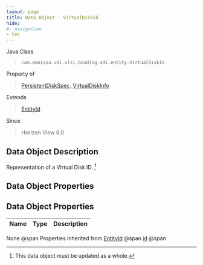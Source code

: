 ```yaml
---
layout: page
title: Data Object - VirtualDiskId
hide:
#- navigation
- toc
---
```








Java Class
> `com.omnissa.vdi.vlsi.binding.vdi.entity.VirtualDiskId`

Property of
> [PersistentDiskSpec](vdi.resources.PersistentDisk.PersistentDiskSpec.md#field_detail), [VirtualDiskInfo](vdi.utils.virtualcenter.VirtualDisk.VirtualDiskInfo.md#field_detail)

Extends
> [EntityId](vdi.EntityId.md)

Since
> Horizon View 6.0


## Data Object Description

Representation of a Virtual Disk ID.
 [^167]



## Data Object Properties

## Data Object Properties

 Name | Type | Description
:---|:---:|:---
None @span
Properties inherited from [EntityId](vdi.EntityId.md) @span
[id](vdi.EntityId.md#id) @span


 


[^167]: This data object must be updated as a whole.